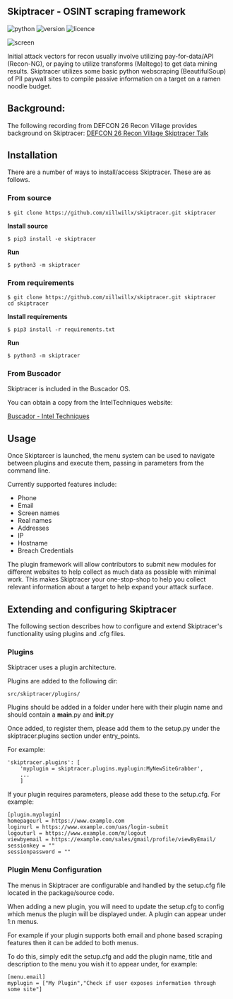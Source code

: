 ## Skiptracer - OSINT scraping framework
![python](https://img.shields.io/badge/python-3.6-green.svg) ![version](https://img.shields.io/badge/version-3.0.0-brightgreen.svg) ![licence](https://img.shields.io/badge/license-GPLv3-lightgrey.svg)

![screen](https://i.imgur.com/gG0KZ0F.png)

Initial attack vectors for recon usually involve utilizing pay-for-data/API (Recon-NG), or paying to utilize transforms (Maltego) to get data mining results. Skiptracer utilizes some basic python webscraping (BeautifulSoup) of PII paywall sites to compile passive information on a target on a ramen noodle budget.


Background:
-----------
The following recording from DEFCON 26 Recon Village provides background on Skiptracer:
[DEFCON 26 Recon Village Skiptracer Talk](https://www.youtube.com/watch?v=3mEOkwrxfsU)


Installation
-------------
There are a number of ways to install/access Skiptracer. These are as follows.

### From source

```
$ git clone https://github.com/xillwillx/skiptracer.git skiptracer
```
__Install source__
```
$ pip3 install -e skiptracer
```
__Run__
```
$ python3 -m skiptracer
```

### From requirements

```
$ git clone https://github.com/xillwillx/skiptracer.git skiptracer
cd skiptracer
```

__Install requirements__
```
$ pip3 install -r requirements.txt
```

__Run__
```
$ python3 -m skiptracer
```


### From Buscador

Skiptracer is included in the Buscador OS.

You can obtain a copy from the IntelTechniques website:

[Buscador - Intel Techniques](https://inteltechniques.com/buscador/)



Usage
----

Once Skiptarcer is launched, the menu system can be used to navigate between plugins and
execute them, passing in parameters from the command line.

Currently supported features include:

* Phone
* Email
* Screen names
* Real names
* Addresses
* IP
* Hostname
* Breach Credentials

The plugin framework will allow contributors to submit new modules for different websites to help collect as much data as possible with minimal work. This makes Skiptracer your one-stop-shop to help you collect relevant information about a target to help expand your attack surface.



Extending and configuring Skiptracer
------------------------------------

The following section describes how to configure and extend
Skiptracer's functionality using plugins and .cfg files.

### Plugins


Skiptracer uses a plugin architecture.

Plugins are added to the following dir:

```
src/skiptracer/plugins/
```

Plugins should be added in a folder under here with their plugin name and
should contain a __main__.py and __init__.py

Once added, to register them, please add them to the setup.py under the
skiptracer.plugins section under entry_points.

For example:

```
'skiptracer.plugins': [
    'myplugin = skiptracer.plugins.myplugin:MyNewSiteGrabber',
    ...
    ]
```


If your plugin requires parameters, please add these to the setup.cfg. For
example:

```
[plugin.myplugin]
homepageurl = https://www.example.com
loginurl = https://www.example.com/uas/login-submit
logouturl = https://www.example.com/m/logout
viewbyemail = https://example.com/sales/gmail/profile/viewByEmail/
sessionkey = ""
sessionpassword = ""
```


### Plugin Menu Configuration

The menus in Skiptracer are configurable and handled by the setup.cfg file
located in the package/source code.

When adding a new plugin, you will need to update the setup.cfg to config
which menus the plugin will be displayed under. A plugin can appear under 1:n
menus.

For example if your plugin supports both email and phone based scraping features
then it can be added to both menus.

To do this, simply edit the setup.cfg and add the plugin name, title and description to
the menu you wish it to appear under, for example:

```
[menu.email]
myplugin = ["My Plugin","Check if user exposes information through some site"]
```
